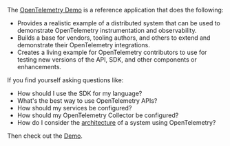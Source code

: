The [OpenTelemetry Demo](https://github.com/open-telemetry/opentelemetry-demo)
is a reference application that does the following:

* Provides a realistic example of a distributed system that can be used to
  demonstrate OpenTelemetry instrumentation and observability.
* Builds a base for vendors, tooling authors, and others to extend and
  demonstrate their OpenTelemetry integrations.
* Creates a living example for OpenTelemetry contributors to use for testing new
  versions of the API, SDK, and other components or enhancements.

If you find yourself asking questions like:

* How should I use the SDK for my language?
* What's the best way to use OpenTelemetry APIs?
* How should my services be configured?
* How should my OpenTelemetry Collector be configured?
* How do I consider the
  [architecture](https://github.com/open-telemetry/opentelemetry-demo/blob/main/docs/current_architecture.md)
  of a system using OpenTelemetry?

Then check out the [Demo](https://github.com/open-telemetry/opentelemetry-demo).